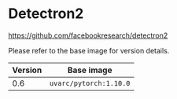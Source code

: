 # Detectron2

https://github.com/facebookresearch/detectron2

Please refer to the base image for version details.

|Version | Base image |
|---|---|
|0.6| `uvarc/pytorch:1.10.0` |
